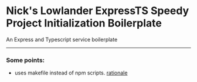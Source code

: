 # Nick's Lowlander ExpressTS Speedy Project Initialization Boilerplate
An Express and Typescript service boilerplate

---

### Some points:
- uses makefile instead of npm scripts. [rationale](https://spin.atomicobject.com/2021/03/22/makefiles-vs-package-json-scripts/)